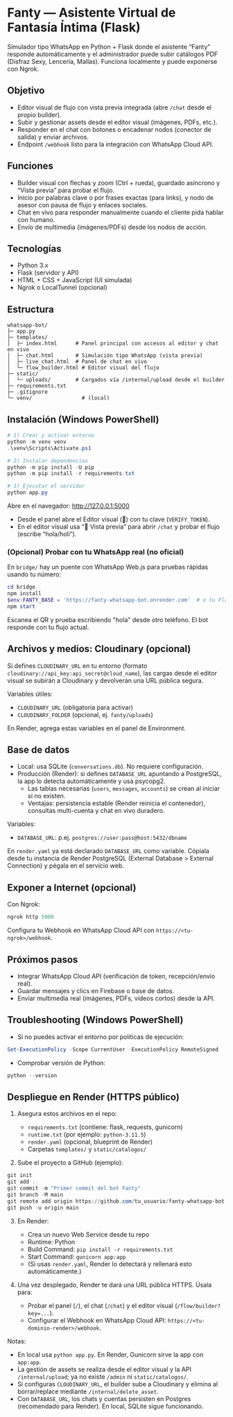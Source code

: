 # Fanty — Asistente Virtual de Fantasía Íntima (Flask)

Simulador tipo WhatsApp en Python + Flask donde el asistente “Fanty” responde automáticamente y el administrador puede subir catálogos PDF (Disfraz Sexy, Lencería, Mallas). Funciona localmente y puede exponerse con Ngrok.

## Objetivo

- Editor visual de flujo con vista previa integrada (abre `/chat` desde el propio builder).
- Subir y gestionar assets desde el editor visual (imágenes, PDFs, etc.).
- Responder en el chat con botones o encadenar nodos (conector de salida) y enviar archivos.
- Endpoint `/webhook` listo para la integración con WhatsApp Cloud API.

## Funciones

- Builder visual con flechas y zoom (Ctrl + rueda), guardado asíncrono y “Vista previa” para probar el flujo.
- Inicio por palabras clave o por frases exactas (para links), y nodo de asesor con pausa de flujo y enlaces sociales.
- Chat en vivo para responder manualmente cuando el cliente pida hablar con humano.
- Envío de multimedia (imágenes/PDFs) desde los nodos de acción.

## Tecnologías

- Python 3.x
- Flask (servidor y API)
- HTML + CSS + JavaScript (UI simulada)
- Ngrok o LocalTunnel (opcional)

## Estructura

```
whatsapp-bot/
├─ app.py
├─ templates/
│  ├─ index.html      # Panel principal con accesos al editor y chat en vivo
│  ├─ chat.html       # Simulación tipo WhatsApp (vista previa)
│  ├─ live_chat.html  # Panel de chat en vivo
│  └─ flow_builder.html # Editor visual del flujo
├─ static/
│  └─ uploads/        # Cargados vía /internal/upload desde el builder
├─ requirements.txt
├─ .gitignore
└─ venv/                # (local)
```

## Instalación (Windows PowerShell)

```powershell
# 1) Crear y activar entorno
python -m venv venv
.\venv\Scripts\Activate.ps1

# 2) Instalar dependencias
python -m pip install -U pip
python -m pip install -r requirements.txt

# 3) Ejecutar el servidor
python app.py
```

Abre en el navegador: http://127.0.0.1:5000

- Desde el panel abre el Editor visual (🔧) con tu clave (`VERIFY_TOKEN`).
- En el editor visual usa “👀 Vista previa” para abrir `/chat` y probar el flujo (escribe “hola/holi”).

### (Opcional) Probar con tu WhatsApp real (no oficial)

En `bridge/` hay un puente con WhatsApp Web.js para pruebas rápidas usando tu número:

```powershell
cd bridge
npm install
$env:FANTY_BASE = 'https://fanty-whatsapp-bot.onrender.com'  # o tu Flask local
npm start
```

Escanea el QR y prueba escribiendo "hola" desde otro teléfono. El bot responde con tu flujo actual.

## Archivos y medios: Cloudinary (opcional)

Si defines `CLOUDINARY_URL` en tu entorno (formato `cloudinary://api_key:api_secret@cloud_name`),
las cargas desde el editor visual se subirán a Cloudinary y devolverán una URL pública segura.

Variables útiles:
- `CLOUDINARY_URL` (obligatoria para activar)
- `CLOUDINARY_FOLDER` (opcional, ej. `fanty/uploads`)

En Render, agrega estas variables en el panel de Environment.

## Base de datos

- Local: usa SQLite (`conversations.db`). No requiere configuración.
- Producción (Render): si defines `DATABASE_URL` apuntando a PostgreSQL, la app lo detecta automáticamente y usa psycopg2.
   - Las tablas necesarias (`users`, `messages`, `accounts`) se crean al iniciar si no existen.
   - Ventajas: persistencia estable (Render reinicia el contenedor), consultas multi-cuenta y chat en vivo duradero.

Variables:
- `DATABASE_URL`: p.ej. `postgres://user:pass@host:5432/dbname`

En `render.yaml` ya está declarado `DATABASE_URL` como variable. Cópiala desde tu instancia de Render PostgreSQL (External Database > External Connection) y pégala en el servicio web.

## Exponer a Internet (opcional)

Con Ngrok:
```powershell
ngrok http 5000
```
Configura tu Webhook en WhatsApp Cloud API con `https://<tu-ngrok>/webhook`.

## Próximos pasos

- Integrar WhatsApp Cloud API (verificación de token, recepción/envío real).
- Guardar mensajes y clics en Firebase o base de datos.
- Enviar multimedia real (imágenes, PDFs, videos cortos) desde la API.

## Troubleshooting (Windows PowerShell)

- Si no puedes activar el entorno por políticas de ejecución:
```powershell
Set-ExecutionPolicy -Scope CurrentUser -ExecutionPolicy RemoteSigned
```
- Comprobar versión de Python:
```powershell
python --version
```

## Despliegue en Render (HTTPS público)

1) Asegura estos archivos en el repo:
   - `requirements.txt` (contiene: flask, requests, gunicorn)
   - `runtime.txt` (por ejemplo: `python-3.11.5`)
   - `render.yaml` (opcional, blueprint de Render)
   - Carpetas `templates/` y `static/catalogos/`

2) Sube el proyecto a GitHub (ejemplo):
```powershell
git init
git add .
git commit -m "Primer commit del bot Fanty"
git branch -M main
git remote add origin https://github.com/tu_usuario/fanty-whatsapp-bot.git
git push -u origin main
```

3) En Render:
   - Crea un nuevo Web Service desde tu repo
   - Runtime: Python
   - Build Command: `pip install -r requirements.txt`
   - Start Command: `gunicorn app:app`
   - (Si usas `render.yaml`, Render lo detectará y rellenará esto automáticamente.)

4) Una vez desplegado, Render te dará una URL pública HTTPS. Úsala para:
   - Probar el panel (`/`), el chat (`/chat`) y el editor visual (`/flow/builder?key=...`).
   - Configurar el Webhook en WhatsApp Cloud API: `https://<tu-dominio-render>/webhook`.

Notas:
- En local usa `python app.py`. En Render, Gunicorn sirve la app con `app:app`.
- La gestión de assets se realiza desde el editor visual y la API `/internal/upload`; ya no existe `/admin` ni `static/catalogos/`.
- Si configuras `CLOUDINARY_URL`, el builder sube a Cloudinary y elimina al borrar/replace mediante `/internal/delete_asset`.
- Con `DATABASE_URL`, los chats y cuentas persisten en Postgres (recomendado para Render). En local, SQLite sigue funcionando.
